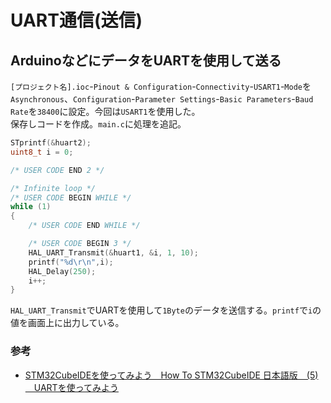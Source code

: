 # UART通信(送信)

## ArduinoなどにデータをUARTを使用して送る

`[プロジェクト名].ioc`-`Pinout & Configuration`-`Connectivity`-`USART1`-`Mode`を`Asynchronous`、`Configuration`-`Parameter Settings`-`Basic Parameters`-`Baud Rate`を`38400`に設定。今回は`USART1`を使用した。  
保存しコードを作成。`main.c`に処理を追記。  

```c : main.c
STprintf(&huart2);
uint8_t i = 0;

/* USER CODE END 2 */

/* Infinite loop */
/* USER CODE BEGIN WHILE */
while (1)
{
    /* USER CODE END WHILE */

    /* USER CODE BEGIN 3 */
    HAL_UART_Transmit(&huart1, &i, 1, 10);
    printf("%d\r\n",i);
    HAL_Delay(250);
    i++;
}
```

`HAL_UART_Transmit`でUARTを使用して`1Byte`のデータを送信する。`printf`で`i`の値を画面上に出力している。  

### 参考

* [STM32CubeIDEを使ってみよう　How To STM32CubeIDE 日本語版　(5) 　UARTを使ってみよう](https://qiita.com/usashirou/items/76c812d35642a3c29aea)
